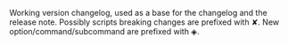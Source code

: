 Working version changelog, used as a base for the changelog and the release
note.
Possibly scripts breaking changes are prefixed with ✘.
New option/command/subcommand are prefixed with ◈.


